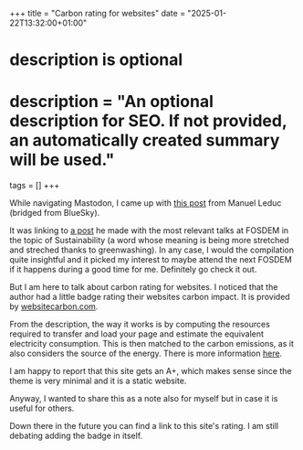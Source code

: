+++
title = "Carbon rating for websites"
date = "2025-01-22T13:32:00+01:00"

#
# description is optional
#
# description = "An optional description for SEO. If not provided, an automatically created summary will be used."

tags = []
+++

While navigating Mastodon, I came up with [this post](https://bsky.app/profile/mleduc.xyz/post/3lgbu5kn5rc2j) from Manuel Leduc (bridged from BlueSky).

It was linking to [a post](https://mleduc.xyz/fosdem-2025-sustainability/) he made with the most relevant talks at FOSDEM in the topic of Sustainability (a word whose meaning is being more stretched and streched thanks to greenwashing).
In any case, I would the compilation quite insightful and it picked my interest to maybe attend the next FOSDEM if it happens during a good time for me. Definitely go check it out.

But I am here to talk about carbon rating for websites.
I noticed that the author had a little badge rating their websites carbon impact. It is provided by [websitecarbon.com](websitecarbon.com).

From the description, the way it works is by computing the resources required to transfer and load your page and estimate the equivalent electricity consumption. This is then matched to the carbon emissions, as it also considers the source of the energy. There is more information [here](https://www.websitecarbon.com/how-does-it-work/).

I am happy to report that this site gets an A+, which makes sense since the theme is very minimal and it is a static website.

Anyway, I wanted to share this as a note also for myself but in case it is useful for others.

Down there in the future you can find a link to this site's rating. I am still debating adding the badge in itself.
